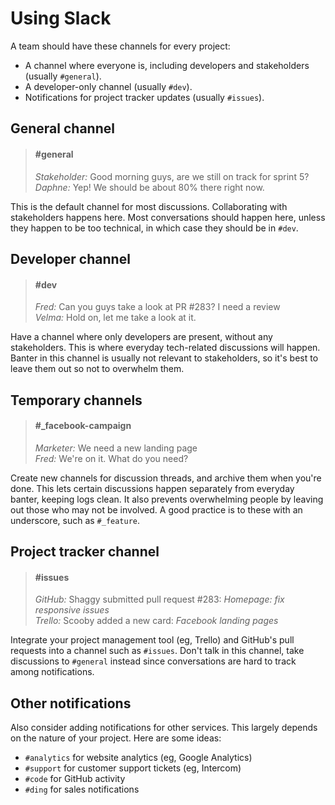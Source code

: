 # Using Slack

A team should have these channels for every project:

- A channel where everyone is, including developers and stakeholders (usually `#general`).
- A developer-only channel (usually `#dev`).
- Notifications for project tracker updates (usually `#issues`).

## General channel

> <h4 class='quote-heading'>#general</h4>
>
> *Stakeholder:* Good morning guys, are we still on track for sprint 5?<br>
> *Daphne:* Yep! We should be about 80% there right now.

This is the default channel for most discussions. Collaborating with stakeholders happens here. Most conversations should happen here, unless they happen to be too technical, in which case they should be in `#dev`.

## Developer channel

> <h4 class='quote-heading'>#dev</h4>
>
> *Fred:* Can you guys take a look at PR #283? I need a review<br>
> *Velma:* Hold on, let me take a look at it.

Have a channel where only developers are present, without any stakeholders. This is where everyday tech-related discussions will happen. Banter in this channel is usually not relevant to stakeholders, so it's best to leave them out so not to overwhelm them.

## Temporary channels

> <h4 class='quote-heading'>#_facebook-campaign</h4>
>
> *Marketer:* We need a new landing page<br>
> *Fred:* We're on it. What do you need?

Create new channels for discussion threads, and archive them when you're done. This lets certain discussions happen separately from everyday banter, keeping logs clean. It also prevents overwhelming people by leaving out those who may not be involved. A good practice is to these with an underscore, such as `#_feature`. 

## Project tracker channel

> <h4 class='quote-heading'>#issues</h4>
>
> *GitHub:* Shaggy submitted pull request #283: *Homepage: fix responsive issues*<br>
> *Trello:* Scooby added a new card: *Facebook landing pages*

Integrate your project management tool (eg, Trello) and GitHub's pull requests into a channel such as `#issues`. Don't talk in this channel, take discussions to `#general` instead since conversations are hard to track among notifications.

## Other notifications

Also consider adding notifications for other services. This largely depends on the nature of your project. Here are some ideas:

- `#analytics` for website analytics (eg, Google Analytics)
- `#support` for customer support tickets (eg, Intercom)
- `#code` for GitHub activity
- `#ding` for sales notifications
